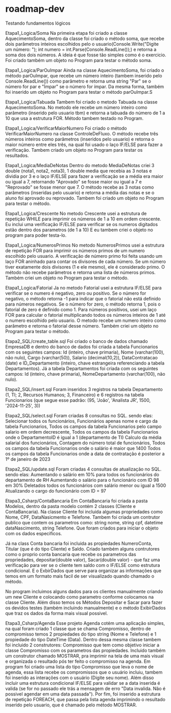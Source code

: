 # roadmap-dev
Testando fundamentos lógicos

Etapa1_Logica/Soma
Na primeira etapa foi criado a classe AquecimentoSoma, dentro da classe foi criado o método soma, que recebe dois parâmetros inteiros escolhidos pelo o usuario(Console.Write("Digite um número: ");
        int numero = int.Parse(Console.ReadLine());) e retorna a soma dos dois números. A ideia é que fosse tão simples como é o exercicio. Foi criado também um objeto no Program para testar o método soma.

Etapa1_Logica/ParOuImpar
Ainda na classe AquecimentoSoma, foi criado o método parOuImpar, que recebe um número inteiro (tambem inserido pelo Console.ReadLine()) como parâmetro e retorna uma string "Par" se o número for par e "Ímpar" se o número for ímpar. Da mesma forma, também foi inserido um objeto no Program para testar o método parOuImpar.S

Etapa1_Logica/Tabuada
Tambem foi criado o metodo Tabuada na classe AquecimentoSoma. No metodo ele recebe um número inteiro como parâmetro (inserido pelo usuario tbm) e retorna a tabuada do número de 1 a 10 que usa a estrutura FOR. Método tambem testado no Program.

Etapa1_Logica/VerificarMaiorNumero
Foi criado o método VerificarMaiorNumero na classe ControleDeFluxo. O método recebe três números inteiros como parâmetros (inseridos pelo usuario) e retorna o maior número entre eles três, na qual foi usado o laço IF/ELSE para fazer a verificação. Tambem criado um objeto no Program para testar os resultados.

Etapa1_Logica/MediaDeNotas
Dentro do metodo MediaDeNotas criei 3 double (nota1, nota2, nota3), 1 double media que recebia as 3 notas e dividia por 3 e o laço IF/ELSE para fazer a verificação se a média era maior ou igual a 7, retornando "Aprovado" se fosse maior ou igual a 7 e "Reprovado" se fosse menor que 7. O método recebe as 3 notas como parâmetros (inseridas pelo usuario) e retorna a média das notas e se o aluno foi aprovado ou reprovado. Tambem foi criado um objeto no Program para testar o método.

Etapa1_Logica/Crescente
No metodo Crescente usei a estrutura de repetição WHILE para imprimir os números de 1 a 10 em ordem crescente. Eu inclui uma verificação IF/ELSE para verificar se os numeros digitados estão dentro dos parametros (de 1 a 10) E eu tambem criei o objeto no program para poder testa-lo.

Etapa1_Logica/NumerosPrimos 
No metodo NumerosPrimos usei a estrutura de repetição FOR para imprimir os números primos de um numero escolhido pelo usuario. A verificação de número primo foi feita usando um laço FOR aninhado para contar os divisores de cada número. Se um número tiver exatamente dois divisores (1 e ele mesmo), ele é considerado primo. O método não recebe parâmetros e retorna uma lista de números primos. Também criei um objeto no Program para testar o método.

Etapa1_Logica/Fatorial
Ja no metodo Fatorial usei a estrutura IF/ELSE para verificar se o numero é negativo, zero ou positivo. Se o número for negativo, o método retorna -1 para indicar que o fatorial não está definido para números negativos. Se o número for zero, o método retorna 1, pois o fatorial de zero é definido como 1. Para números positivos, usei um laço FOR para calcular o fatorial multiplicando todos os números inteiros de 1 até o numero escolhido pelo usuario. O metodo recebe um numero inteiro como parâmetro e retorna o fatorial desse número. Também criei um objeto no Program para testar o método.

Etapa2_SQL/create_table.sql
Foi criado o banco de dados chamado EmpresaDB e dentro do banco de dados foi criada a tabela Funcionarios com os seguintes campos: Id (inteiro, chave primaria), Nome (varchar(100), não nulo), Cargo (varchar(50)), Salario (decimal(10,2)), DataContratacao (date) e ID_Departamento (inteiro, chave estrangeira referenciando a tabela Departamentos). Já a tabela Departamentos foi criada com os seguintes campos: Id (inteiro, chave primaria), NomeDepartamento (varchar(100), não nulo).

Etapa2_SQL/insert.sql
Foram inseridos 3 registros na tabela Departamento  (1, TI; 2, Recursos Humanos; 3, Financeiro) e 6 registros na tabela Funcionarios (que segue esse padrão: (95, 'João', 'Analista JR', 1500, '2024-11-25', 3))

Etapa2_SQL/select.sql
Foram criadas 8 consultas no SQL. sendo elas:
Selecionar todos os funcionários,
Funcionários apenas nome e cargo da tabela Funcionarios,
Todos os campos da tabela Funcionarios pelo campo salario em ordem decrescente,
Todos os campos da tabela Funcionarios onde o DepartamentoID é igual a 1 (departamento de TI)
Calculo da média salarial dos funcionários,
Contagem do número total de funcionários,
Todos os campos da tabela Funcionarios onde o salário é maior que 1400
Todos os campos da tabela Funcionarios onde a data de contratação é posterior a 1º de janeiro de 2023

Etapa2_SQL/update.sql
Foram criadas 4 consultas de atualização no SQL. sendo elas:
Aumentando o salário em 10% para todos os funcionários do departamento de RH
Aumentando o salário para o funcionário com ID 98 em 30%
Deletados todos os funcionários com salário menor ou igual a 1500
Atualizando o cargo do funcionário com ID = 97

Etapa3_Csharp/ContaBancaria
   Em ContaBancaria foi criada a pasta Modelos, dentro da pasta modelo contém 2 classes (Cliente e ContaBancaria).
   Na classe Cliente foi incluida algumas propriedades como Nome, CPF, DataNasicmento e Telefone.
Tambem foi criada um contrutor publico que contem os parametros como: string nome, string cpf, datetime dataNascimento, string Telefone. Que foram criados para iniciar o objeto com os dados especificos.

 Já na class Conta bancaria foi incluida as propiedades NumeroConta, Titular (que é do tipo Cliente) e Saldo. Criado também alguns contrutores como o proprio conta bancaria que recebe os parametros das propriedades, depositar(double valor), Sacar(double valor) - que faz uma verificação para ver se o cliente tem saldo com o IF/ELSE como estrutura condicional.
 E o ExbirDados que serve para organizar as informações que temos em um formato mais facil de ser visualizado quando chamado o método.

 No program incluimos alguns dados para os clientes manualmente criando um new Cliente e colocando como parametro conforme colocamos na classe Cliente. Além disso temos os Métodos Depositar e Sacar para fazer os devidos testes (também incluindo manualmente) e o método ExibirDados que traz os dados da forma mais visual possivel.

 Etapa3_Csharp/Agenda
  Esse projeto Agenda cotém uma aplicação simples, na qual foram criado 1 classe que se chama Compromisso, dentro de compromisso temos 2 propiedades do tipo string (Nome e Telefone) e 1 propiedade do tipo DateTime (Data).
Dentro dessa mesma classe tambem foi incluido 2 construtores: Compromisso que tem como objetivo iniciar a classe Compromisso com os parametros das propiedades. Incluido também um construtor chamado MOSTRAR, pra imprimir na tela de uma mais visual e organizada o resultado pós ter feito o compromisso na agenda.
  Em program foi criado uma lista do tipo Compromisso que leva o nome de agenda, essa lista recebe os compromissos que o usuário incluiu, tambem foi inserido as interações com o usuário (Digite seu nome).
Além disso incluir uma estrutura condicional IF/ELSE para validar se a data inserida é valida (se for no passado ele trás a mensagem de erro "Data invalida. Não é possivel agendar em uma data passada").
  Por fim, foi inserido a estrutura de repetição FOREACH, que passa pela lista agenda imprimindo o resultado inserido pelo usuario, que é chamado pelo método MOSTRAR.